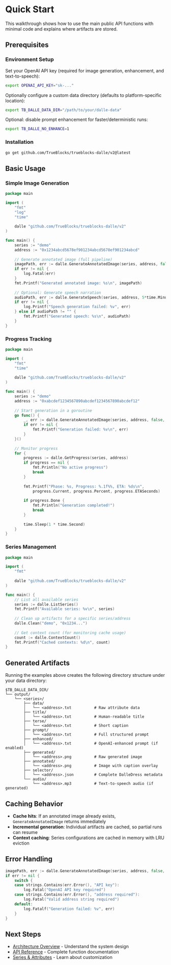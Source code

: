 # Quick Start

This walkthrough shows how to use the main public API functions with minimal code and explains where artifacts are stored.

## Prerequisites

### Environment Setup

Set your OpenAI API key (required for image generation, enhancement, and text-to-speech):

```bash
export OPENAI_API_KEY="sk-..."
```

Optionally configure a custom data directory (defaults to platform-specific location):

```bash
export TB_DALLE_DATA_DIR="/path/to/your/dalle-data"
```

Optional: disable prompt enhancement for faster/deterministic runs:

```bash
export TB_DALLE_NO_ENHANCE=1
```

### Installation

```bash
go get github.com/TrueBlocks/trueblocks-dalle/v2@latest
```

## Basic Usage

### Simple Image Generation

```go
package main

import (
    "fmt"
    "log"
    "time"
    
    dalle "github.com/TrueBlocks/trueblocks-dalle/v2"
)

func main() {
    series := "demo"
    address := "0x1234abcd5678ef901234abcd5678ef901234abcd"
    
    // Generate annotated image (full pipeline)
    imagePath, err := dalle.GenerateAnnotatedImage(series, address, false, 5*time.Minute)
    if err != nil {
        log.Fatal(err)
    }
    fmt.Printf("Generated annotated image: %s\n", imagePath)
    
    // Optional: Generate speech narration
    audioPath, err := dalle.GenerateSpeech(series, address, 5*time.Minute)
    if err != nil {
        log.Printf("Speech generation failed: %v", err)
    } else if audioPath != "" {
        fmt.Printf("Generated speech: %s\n", audioPath)
    }
}
```

### Progress Tracking

```go
package main

import (
    "fmt"
    "time"
    
    dalle "github.com/TrueBlocks/trueblocks-dalle/v2"
)

func main() {
    series := "demo"
    address := "0xabcdef1234567890abcdef1234567890abcdef12"
    
    // Start generation in a goroutine
    go func() {
        _, err := dalle.GenerateAnnotatedImage(series, address, false, 5*time.Minute)
        if err != nil {
            fmt.Printf("Generation failed: %v\n", err)
        }
    }()
    
    // Monitor progress
    for {
        progress := dalle.GetProgress(series, address)
        if progress == nil {
            fmt.Println("No active progress")
            break
        }
        
        fmt.Printf("Phase: %s, Progress: %.1f%%, ETA: %ds\n", 
            progress.Current, progress.Percent, progress.ETASeconds)
            
        if progress.Done {
            fmt.Println("Generation completed!")
            break
        }
        
        time.Sleep(1 * time.Second)
    }
}
```

### Series Management

```go
package main

import (
    "fmt"
    
    dalle "github.com/TrueBlocks/trueblocks-dalle/v2"
)

func main() {
    // List all available series
    series := dalle.ListSeries()
    fmt.Printf("Available series: %v\n", series)
    
    // Clean up artifacts for a specific series/address
    dalle.Clean("demo", "0x1234...")
    
    // Get context count (for monitoring cache usage)
    count := dalle.ContextCount()
    fmt.Printf("Cached contexts: %d\n", count)
}
```

## Generated Artifacts

Running the examples above creates the following directory structure under your data directory:

```
$TB_DALLE_DATA_DIR/
└── output/
    └── <series>/
        ├── data/
        │   └── <address>.txt          # Raw attribute data
        ├── title/
        │   └── <address>.txt          # Human-readable title
        ├── terse/
        │   └── <address>.txt          # Short caption
        ├── prompt/
        │   └── <address>.txt          # Full structured prompt
        ├── enhanced/
        │   └── <address>.txt          # OpenAI-enhanced prompt (if enabled)
        ├── generated/
        │   └── <address>.png          # Raw generated image
        ├── annotated/
        │   └── <address>.png          # Image with caption overlay
        ├── selector/
        │   └── <address>.json         # Complete DalleDress metadata
        └── audio/
            └── <address>.mp3          # Text-to-speech audio (if generated)
```

## Caching Behavior

- **Cache hits**: If an annotated image already exists, `GenerateAnnotatedImage` returns immediately
- **Incremental generation**: Individual artifacts are cached, so partial runs can resume
- **Context caching**: Series configurations are cached in memory with LRU eviction

## Error Handling

```go
imagePath, err := dalle.GenerateAnnotatedImage(series, address, false, 5*time.Minute)
if err != nil {
    switch {
    case strings.Contains(err.Error(), "API key"):
        log.Fatal("OpenAI API key required")
    case strings.Contains(err.Error(), "address required"):
        log.Fatal("Valid address string required")
    default:
        log.Fatalf("Generation failed: %v", err)
    }
}
```

## Next Steps

- [Architecture Overview](03-architecture.md) - Understand the system design
- [API Reference](12-api-reference.md) - Complete function documentation
- [Series & Attributes](05-series-attributes.md) - Learn about customization
